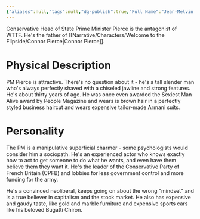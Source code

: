 ```yaml
---
{"aliases":null,"tags":null,"dg-publish":true,"Full Name":"Jean-Melvin Pierce","Pronouns":"he/him","Role":"Antagonist","Gender":"Cis Man","Universal Name":"","permalink":"/narrative/characters/welcome-to-the-flipside/pm-pierce/","dgPassFrontmatter":true}
---
```


Conservative Head of State Prime Minister Pierce is the antagonist of WTTF. He's the father of [[Narrative/Characters/Welcome to the Flipside/Connor Pierce\|Connor Pierce]].

# Physical Description

PM Pierce is attractive. There's no question about it - he's a tall slender man who's always perfectly shaved with a chiseled jawline and strong features. He's about thirty years of age. He was once even awarded the Sexiest Man Alive award by People Magazine and wears is brown hair in a perfectly styled business haircut and wears expensive tailor-made Armani suits.

# Personality

The PM is a manipulative superficial charmer - some psychologists would consider him a sociopath. He's an experienced actor who knows exactly how to act to get someone to do what he wants, and even have them believe them they want it. He's the leader of the Conservative Party of French Britain (CPFB) and lobbies for less government control and more funding for the army.

He's a convinced neoliberal, keeps going on about the wrong "mindset" and is a true believer in capitalism and the stock market. He also has expensive and gaudy taste, like gold and marble furniture and expensive sports cars like his beloved Bugatti Chiron.